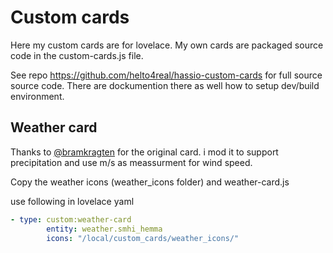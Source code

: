 # Custom cards
Here my custom cards are for lovelace. My own cards are packaged source code in the custom-cards.js file.

See repo https://github.com/helto4real/hassio-custom-cards for full source source code. There are dockumention there as well how to setup dev/build environment.

## Weather card
Thanks to [@bramkragten](https://github.com/bramkragten/custom-ui/tree/master/weather-card) for the original card. i mod it to support precipitation and use m/s as meassurment for wind speed.

Copy the weather icons (weather_icons folder) and weather-card.js

use following in lovelace yaml

```yaml
- type: custom:weather-card
        entity: weather.smhi_hemma        
        icons: "/local/custom_cards/weather_icons/"
```